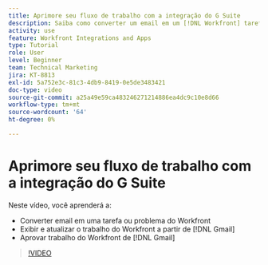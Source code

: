 ```yaml
---
title: Aprimore seu fluxo de trabalho com a integração do G Suite
description: Saiba como converter um email em um [!DNL Workfront] tarefa ou problema, exibir e atualizar [!DNL Workfront] trabalhar com o Gmail e aprovar [!DNL Workfront] trabalho do Gmail.
activity: use
feature: Workfront Integrations and Apps
type: Tutorial
role: User
level: Beginner
team: Technical Marketing
jira: KT-8813
exl-id: 5a752e3c-81c3-4db9-8419-0e5de3483421
doc-type: video
source-git-commit: a25a49e59ca483246271214886ea4dc9c10e8d66
workflow-type: tm+mt
source-wordcount: '64'
ht-degree: 0%

---
```


# Aprimore seu fluxo de trabalho com a integração do G Suite

Neste vídeo, você aprenderá a:

* Converter email em uma tarefa ou problema do Workfront
* Exibir e atualizar o trabalho do Workfront a partir de [!DNL Gmail]
* Aprovar trabalho do Workfront de [!DNL Gmail]

>[!VIDEO](https://video.tv.adobe.com/v/335114/?quality=12&learn=on)

